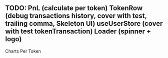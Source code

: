 TODO:
PnL (calculate per token)
TokenRow (debug transactions history, cover with test, trailing comma, Skeleton UI)
useUserStore (cover with test tokenTransaction)
Loader (spinner + logo)
------------------------
Charts Per Token
